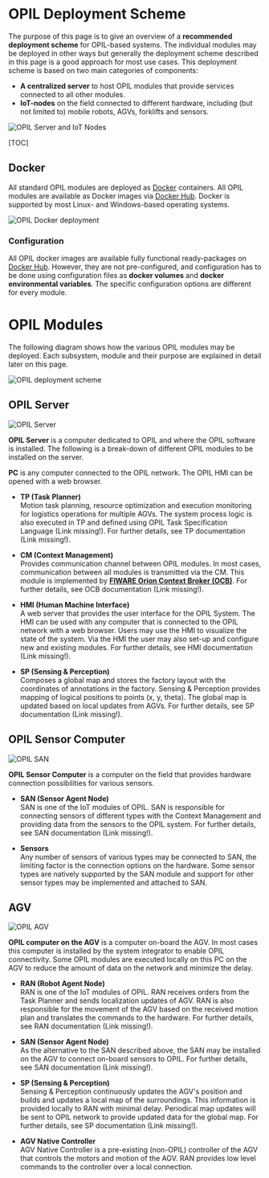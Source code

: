 # OPIL Deployment Scheme
The purpose of this page is to give an overview of a **recommended deployment scheme** for OPIL-based systems. 
The individual modules may be deployed in other ways but generally the deployment scheme described in this page is a good approach for most use cases.
  This deployment scheme is based on two main categories of components:

* **A centralized server** to host OPIL modules that provide services connected to all other modules.
* **IoT-nodes** on the field connected to different hardware, including (but not limited to) mobile robots, AGVs, forklifts and sensors.
  
![OPIL Server and IoT Nodes](./img/OPIL-SERVER-NODES.PNG)  

[TOC]

## Docker
All standard OPIL modules are deployed as [Docker](https://www.docker.com/) containers. All OPIL modules are available as Docker images via [Docker Hub](https://hub.docker.com/u/l4ms). Docker is supported by most Linux- and Windows-based operating systems.

![OPIL Docker deployment](./img/DOCKER.PNG)  

### Configuration
All OPIL docker images are available fully functional ready-packages on [Docker Hub](https://hub.docker.com/u/l4ms). However, they are not pre-configured, and configuration has to be done using configuration files as **docker volumes** and  **docker environmental variables**. The specific configuration options are different for every module.

# OPIL Modules
The following diagram shows how the various OPIL modules may be deployed. Each subsystem, module and their purpose are explained in detail later on this page.
  
![OPIL deployment scheme](./img/SCHEME.PNG)

## OPIL Server
![OPIL Server](./img/OPILSERVER.PNG)  

**OPIL Server** is a computer dedicated to OPIL and where the OPIL software is installed. The following is a break-down of different OPIL modules to be installed on the server.

**PC** is any computer connected to the OPIL network. The OPIL HMI can be opened with a web browser.

* **TP (Task Planner)**  
Motion task planning, resource optimization and execution monitoring for logistics operations for multiple AGVs. The system process logic is also executed in TP and defined using OPIL Task Specification Language (Link missing!). For further details, see TP documentation (Link missing!).

* **CM (Context Management)**  
Provides communication channel between OPIL modules. In most cases, communication between all modules is transmitted via the CM. This module is implemented by [**FIWARE Orion Context Broker (OCB)**](https://www.fiware.org/developers/catalogue/). For further details, see OCB documentation (Link missing!).

* **HMI (Human Machine Interface)**  
A web server that provides the user interface for the OPIL System. The HMI can be used with any computer that is connected to the OPIL network with a web browser. Users may use the HMI to visualize the state of the system. Via the HMI the user may also set-up and configure new and existing modules.  For further details, see HMI documentation (Link missing!).

* **SP (Sensing & Perception)**  
Composes a global map and stores the factory layout with the coordinates of annotations in the factory.
Sensing & Perception provides mapping of logical positions to points (x, y, theta). The global map is updated based on local updates from AGVs. For further details, see SP documentation (Link missing!).


## OPIL Sensor Computer
![OPIL SAN](./img/SAN.PNG)   

**OPIL Sensor Computer** is a computer on the field that provides hardware connection possibilities for various sensors.

* **SAN (Sensor Agent Node)**  
SAN is one of the IoT modules of OPIL. SAN is responsible for connecting sensors of different types with the Context Management and providing data from the sensors to the OPIL system. For further details, see SAN documentation (Link missing!).

* **Sensors**  
Any number of sensors of various types may be connected to SAN, the limiting factor is the connection options on the hardware. Some sensor types are natively supported by the SAN module and support for other sensor types may be implemented and attached to SAN.

## AGV
![OPIL AGV](./img/AGV.PNG) 
  
**OPIL computer on the AGV** is a computer on-board the AGV. In most cases this computer is installed by the system integrator to enable OPIL connectivity. Some OPIL modules are executed locally on this PC on the AGV to reduce the amount of data on the network and minimize the delay.

* **RAN (Robot Agent Node)**    
RAN is one of the IoT modules of OPIL. RAN receives orders from the Task Planner and sends localization updates of AGV. RAN is also responsible for the movement of the AGV based on the received motion plan and translates the commands to the hardware. For further details, see RAN documentation (Link missing!).

* **SAN (Sensor Agent Node)**  
As the alternative to the SAN described above, the SAN may be installed on the AGV to connect on-board sensors to OPIL. For further details, see SAN documentation (Link missing!).

* **SP (Sensing & Perception)**  
Sensing & Perception continuously updates the AGV's position and builds and updates a local map of the surroundings. This information is provided locally to RAN with minimal delay. Periodical map updates will be sent to OPIL network to provide updated data for the global map. For further details, see SP documentation (Link missing!).

* **AGV Native Controller**  
AGV Native Controller is a pre-existing (non-OPIL) controller of the AGV that controls the motors and motion of the AGV. RAN provides low level commands to the controller over a local connection.



